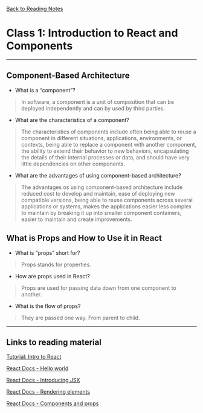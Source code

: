 [Back to Reading Notes](../)

# Class 1: Introduction to React and Components

---

## Component-Based Architecture

- What is a “component”?

> In software, a component is a unit of composition that can be deployed independently and can by used by third parties.

- What are the characteristics of a component?

> The characteristics of components include often being able to reuse a component in different situations, applications, environments, or contexts, being able to replace a component with another component, the ability to extend their behavior to new behaviors, encapsulating the details of their internal processes or data, and should have very little dependencies on other components.

- What are the advantages of using component-based architecture?

> The advantages os using component-based architecture include reduced cost to develop and maintain, ease of deploying new compatible versions, being able to reuse components across several applications or systems, makes the applications easier less complex to maintain by breaking it up into smaller component containers, easier to maintain and create improvements.

## What is Props and How to Use it in React

- What is “props” short for?

> Props stands for properties.

- How are props used in React?

> Props are used for passing data down from one component to another.

- What is the flow of props?

> They are passed one way.  From parent to child.

---

## Links to reading material

[Tutorial: Intro to React](https://reactjs.org/tutorial/tutorial.html)

[React Docs - Hello world](https://reactjs.org/docs/hello-world.html)

[React Docs - Introducing JSX](https://reactjs.org/docs/introducing-jsx.html)

[React Docs - Rendering elements](https://reactjs.org/docs/rendering-elements.html)

[React Docs - Components and props](https://reactjs.org/docs/components-and-props.html)
